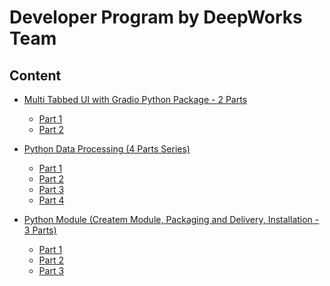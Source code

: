 # Developer Program by DeepWorks Team #

## Content ##

- [Multi Tabbed UI with Gradio Python Package - 2 Parts](https://github.com/prodramp/DeepWorks/tree/main/DeveloperProgram/GradioTabbedUI)
  - [Part 1]()
  - [Part 2]()

- [Python Data Processing (4 Parts Series)](https://github.com/prodramp/DeepWorks/tree/main/DeveloperProgram/PythonDataProcessing)
  - [Part 1]()
  - [Part 2]()
  - [Part 3]()
  - [Part 4]()

- [Python Module (Createm Module, Packaging and Delivery, Installation - 3 Parts)](https://github.com/prodramp/DeepWorks/tree/main/DeveloperProgram/PythonModule)
  - [Part 1]()
  - [Part 2]()
  - [Part 3]()
